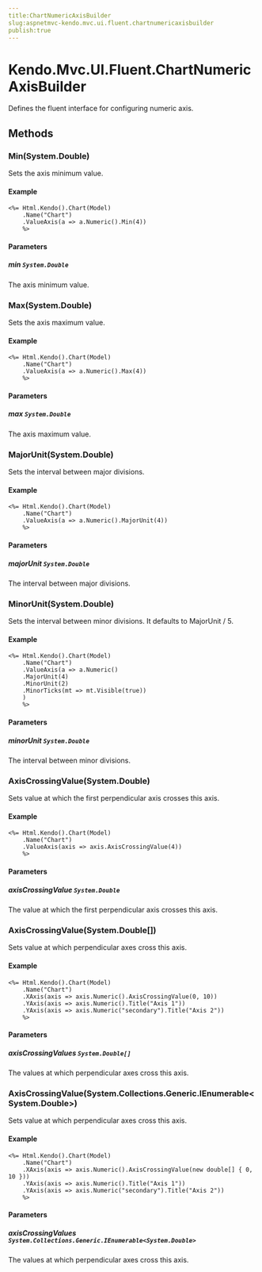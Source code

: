 ```yaml
---
title:ChartNumericAxisBuilder
slug:aspnetmvc-kendo.mvc.ui.fluent.chartnumericaxisbuilder
publish:true
---
```


# Kendo.Mvc.UI.Fluent.ChartNumericAxisBuilder

Defines the fluent interface for configuring numeric axis.

## Methods

### Min(System.Double)
Sets the axis minimum value.

#### Example
    <%= Html.Kendo().Chart(Model)
        .Name("Chart")
        .ValueAxis(a => a.Numeric().Min(4))
        %>

#### Parameters

##### min `System.Double`
The axis minimum value.

### Max(System.Double)
Sets the axis maximum value.

#### Example
    <%= Html.Kendo().Chart(Model)
        .Name("Chart")
        .ValueAxis(a => a.Numeric().Max(4))
        %>

#### Parameters

##### max `System.Double`
The axis maximum value.

### MajorUnit(System.Double)
Sets the interval between major divisions.

#### Example
    <%= Html.Kendo().Chart(Model)
        .Name("Chart")
        .ValueAxis(a => a.Numeric().MajorUnit(4))
        %>

#### Parameters

##### majorUnit `System.Double`
The interval between major divisions.

### MinorUnit(System.Double)
Sets the interval between minor divisions.
            It defaults to MajorUnit / 5.

#### Example
    <%= Html.Kendo().Chart(Model)
        .Name("Chart")
        .ValueAxis(a => a.Numeric()
        .MajorUnit(4)
        .MinorUnit(2)
        .MinorTicks(mt => mt.Visible(true))
        )
        %>

#### Parameters

##### minorUnit `System.Double`
The interval between minor divisions.

### AxisCrossingValue(System.Double)
Sets value at which the first perpendicular axis crosses this axis.

#### Example
    <%= Html.Kendo().Chart(Model)
        .Name("Chart")
        .ValueAxis(axis => axis.AxisCrossingValue(4))
        %>

#### Parameters

##### axisCrossingValue `System.Double`
The value at which the first perpendicular axis crosses this axis.

### AxisCrossingValue(System.Double[])
Sets value at which perpendicular axes cross this axis.

#### Example
    <%= Html.Kendo().Chart(Model)
        .Name("Chart")
        .XAxis(axis => axis.Numeric().AxisCrossingValue(0, 10))
        .YAxis(axis => axis.Numeric().Title("Axis 1"))
        .YAxis(axis => axis.Numeric("secondary").Title("Axis 2"))
        %>

#### Parameters

##### axisCrossingValues `System.Double[]`
The values at which perpendicular axes cross this axis.

### AxisCrossingValue(System.Collections.Generic.IEnumerable<System.Double>)
Sets value at which perpendicular axes cross this axis.

#### Example
    <%= Html.Kendo().Chart(Model)
        .Name("Chart")
        .XAxis(axis => axis.Numeric().AxisCrossingValue(new double[] { 0, 10 }))
        .YAxis(axis => axis.Numeric().Title("Axis 1"))
        .YAxis(axis => axis.Numeric("secondary").Title("Axis 2"))
        %>

#### Parameters

##### axisCrossingValues `System.Collections.Generic.IEnumerable<System.Double>`
The values at which perpendicular axes cross this axis.